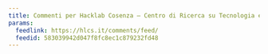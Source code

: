 ```yaml
---
title: Commenti per Hacklab Cosenza – Centro di Ricerca su Tecnologia e Innovazione
params:
  feedlink: https://hlcs.it/comments/feed/
  feedid: 583039942d047f8fc8ec1c879232fd48
---
```

